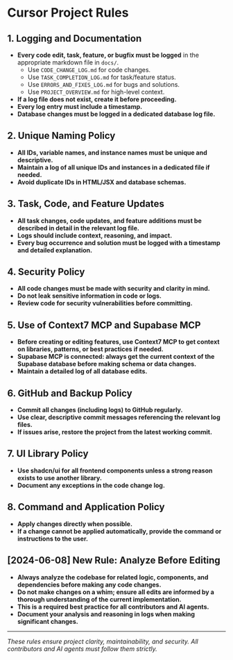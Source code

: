 # Cursor Project Rules

## 1. Logging and Documentation
- **Every code edit, task, feature, or bugfix must be logged** in the appropriate markdown file in `docs/`.
  - Use `CODE_CHANGE_LOG.md` for code changes.
  - Use `TASK_COMPLETION_LOG.md` for task/feature status.
  - Use `ERRORS_AND_FIXES_LOG.md` for bugs and solutions.
  - Use `PROJECT_OVERVIEW.md` for high-level context.
- **If a log file does not exist, create it before proceeding.**
- **Every log entry must include a timestamp.**
- **Database changes must be logged in a dedicated database log file.**

## 2. Unique Naming Policy
- **All IDs, variable names, and instance names must be unique and descriptive.**
- **Maintain a log of all unique IDs and instances in a dedicated file if needed.**
- **Avoid duplicate IDs in HTML/JSX and database schemas.**

## 3. Task, Code, and Feature Updates
- **All task changes, code updates, and feature additions must be described in detail in the relevant log file.**
- **Logs should include context, reasoning, and impact.**
- **Every bug occurrence and solution must be logged with a timestamp and detailed explanation.**

## 4. Security Policy
- **All code changes must be made with security and clarity in mind.**
- **Do not leak sensitive information in code or logs.**
- **Review code for security vulnerabilities before committing.**

## 5. Use of Context7 MCP and Supabase MCP
- **Before creating or editing features, use Context7 MCP to get context on libraries, patterns, or best practices if needed.**
- **Supabase MCP is connected: always get the current context of the Supabase database before making schema or data changes.**
- **Maintain a detailed log of all database edits.**

## 6. GitHub and Backup Policy
- **Commit all changes (including logs) to GitHub regularly.**
- **Use clear, descriptive commit messages referencing the relevant log files.**
- **If issues arise, restore the project from the latest working commit.**

## 7. UI Library Policy
- **Use shadcn/ui for all frontend components unless a strong reason exists to use another library.**
- **Document any exceptions in the code change log.**

## 8. Command and Application Policy
- **Apply changes directly when possible.**
- **If a change cannot be applied automatically, provide the command or instructions to the user.**

## [2024-06-08] New Rule: Analyze Before Editing

- **Always analyze the codebase for related logic, components, and dependencies before making any code changes.**
- **Do not make changes on a whim; ensure all edits are informed by a thorough understanding of the current implementation.**
- **This is a required best practice for all contributors and AI agents.**
- **Document your analysis and reasoning in logs when making significant changes.**

---

_These rules ensure project clarity, maintainability, and security. All contributors and AI agents must follow them strictly._ 